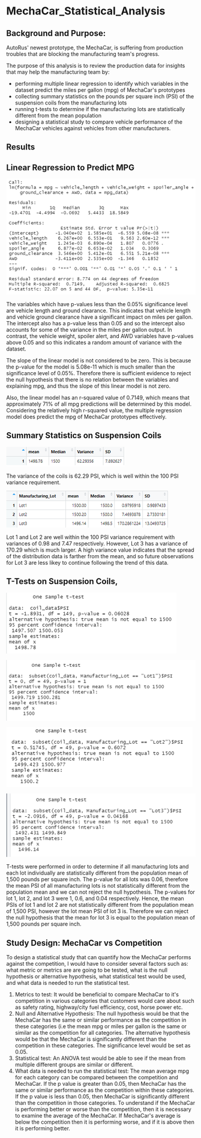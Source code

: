 # MechaCar_Statistical_Analysis

## Background and Purpose:
AutoRus' newest prototype, the MechaCar, is suffering from production troubles that are blocking the manufacturing team's progress. 

The purpose of this analysis is to review the production data for insights that may help the manufacturing team by:
- performing multiple linear regression to identify which variables in the dataset predict the miles per gallon (mpg) of MechaCar's prototypes
- collecting summary statistics on the pounds per square inch (PSI) of the suspension coils from the manufacturing lots 
- running t-tests to determine if the manufacturing lots are statistically different from the mean population
- designing a statistical study to compare vehicle performance of the MechaCar vehicles against vehicles from other manufacturers.

## Results
## Linear Regression to Predict MPG

 ![](Images/Multiple%20Linear%20Regression.png)

The variables which have p-values less than the 0.05% significance level are vehicle length and ground clearance. This indicates that vehicle length and vehicle ground clearance have a significant impact on miles per gallon. The intercept also has a p-value less than 0.05 and so the intercept also accounts for some of the variance in the miles per gallon output. In contrast, the vehicle weight, spoiler alert, and AWD variables have p-values above 0.05 and so this indicates a random amount of variance with the dataset. 

The slope of the linear model is not considered to be zero. This is because the p-value for the model is 5.08e-11 which is much smaller than the significance level of 0.05%. Therefore there is sufficient evidence to reject the null hypothesis that there is no relation between the variables and explaining mpg, and thus the slope of this linear model is not zero.

Also, the linear model has an r-squared value of 0.7149, which means that approximately 71% of all mpg predictions will be determined by this model. Considering the relatively high r-squared value, the multiple regression model does predict the mpg of MechaCar prototypes effectively.

## Summary Statistics on Suspension Coils

![](Images/total%20summary.png)

The variance of the coils is 62.29 PSI, which is well within the 100 PSI variance requirement. 

![](Images/Summary%20by%20lot.png)

Lot 1 and Lot 2 are well within the 100 PSI variance requirement with variances of 0.98 and 7.47 respectively. However, Lot 3 has a variance of 170.29 which is much larger. A high variance value indicates that the spread of the distribution data is farther from the mean, and so future observations for Lot 3 are less likey to continue following the trend of this data. 

## T-Tests on Suspension Coils,

![](Images/all%20lots.png)

![](Images/lot1.png)

![](Images/lot2.png)

![](Images/lot3.png)

T-tests were performed in order to determine if all manufacturing lots and each lot individually are statistically different from the population mean of 1,500 pounds per square inch. The p-value for all lots was 0.06, therefore the mean PSI of all manufacturing lots is not statistically different from the population mean and we can not reject the null hypothesis. The p-values for lot 1, lot 2, and lot 3 were 1, 0.6, and 0.04 respectively. Hence, the mean PSIs of lot 1 and lot 2 are not statistically different from the population mean of 1,500 PSI, however the lot mean PSI of lot 3 is. Therefore we can reject the null hypothesis that the mean for lot 3 is equal to the population mean of 1,500 pounds per square inch. 

## Study Design: MechaCar vs Competition
To design a statistical study that can quantify how the MechaCar performs against the competition, I would have to consider several factors such as: what metric or metrics are are going to be tested, what is the null hypothesis or alternative hypothesis, what statistical test would be used, and what data is needed to run the statistical test.
1) Metrics to test: It would be beneficial to compare MechaCar to it's competition in various categories that customers would care about such as safety rating, highway/city fuel efficiency, cost, horse power etc.
2) Null and Alternative Hypothesis: The null hypothesis would be that the MechaCar has the same or similar performance as the competition in these categories (i.e the mean mpg or miles per gallon is the same or similar as the competition for all categories. The alternative hypothesis would be that the MechaCar is significantly different than the competition in these categories. The significance level would be set as 0.05.
3) Statistical test: An ANOVA test would be able to see if the mean from multiple different groups are similar or different.  
4) What data is needed to run the statistical test: The mean average mpg for each category can be compared between the competition and MechaCar. If the p value is greater than 0.05, then MechaCar has the same or similar performance as the competition within these categories. If the p value is less than 0.05, then MechaCar is significantly different than the competition in those categories. To understand if the MechaCar is performing better or worse than the competition, then it is necessary to examine the average of the MechaCar. If MechaCar's average is below the competition then it is performing worse, and if it is above then it is performing better. 

